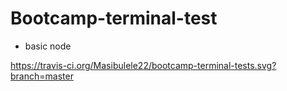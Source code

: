 # Bootcamp-terminal-test
- basic node

https://travis-ci.org/Masibulele22/bootcamp-terminal-tests.svg?branch=master